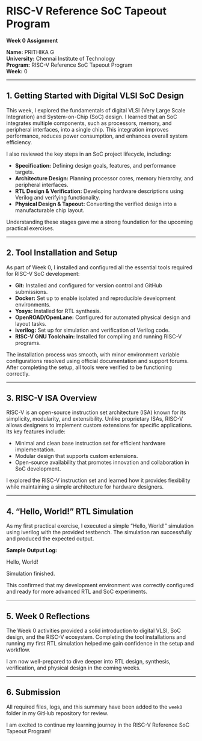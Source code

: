 # RISC-V Reference SoC Tapeout Program
**Week 0 Assignment**

**Name:** PRITHIKA G  
**University:** Chennai Institute of Technology  
**Program:** RISC-V Reference SoC Tapeout Program  
**Week:** 0

---

## 1. Getting Started with Digital VLSI SoC Design
This week, I explored the fundamentals of digital VLSI (Very Large Scale Integration) and System-on-Chip (SoC) design. I learned that an SoC integrates multiple components, such as processors, memory, and peripheral interfaces, into a single chip. This integration improves performance, reduces power consumption, and enhances overall system efficiency.

I also reviewed the key steps in an SoC project lifecycle, including:

- **Specification:** Defining design goals, features, and performance targets.  
- **Architecture Design:** Planning processor cores, memory hierarchy, and peripheral interfaces.  
- **RTL Design & Verification:** Developing hardware descriptions using Verilog and verifying functionality.  
- **Physical Design & Tapeout:** Converting the verified design into a manufacturable chip layout.

Understanding these stages gave me a strong foundation for the upcoming practical exercises.

---

## 2. Tool Installation and Setup
As part of Week 0, I installed and configured all the essential tools required for RISC-V SoC development:

- **Git:** Installed and configured for version control and GitHub submissions.  
- **Docker:** Set up to enable isolated and reproducible development environments.  
- **Yosys:** Installed for RTL synthesis.  
- **OpenROAD/OpenLane:** Configured for automated physical design and layout tasks.  
- **iverilog:** Set up for simulation and verification of Verilog code.  
- **RISC-V GNU Toolchain:** Installed for compiling and running RISC-V programs.

The installation process was smooth, with minor environment variable configurations resolved using official documentation and support forums. After completing the setup, all tools were verified to be functioning correctly.

---

## 3. RISC-V ISA Overview
RISC-V is an open-source instruction set architecture (ISA) known for its simplicity, modularity, and extensibility. Unlike proprietary ISAs, RISC-V allows designers to implement custom extensions for specific applications. Its key features include:

- Minimal and clean base instruction set for efficient hardware implementation.  
- Modular design that supports custom extensions.  
- Open-source availability that promotes innovation and collaboration in SoC development.

I explored the RISC-V instruction set and learned how it provides flexibility while maintaining a simple architecture for hardware designers.

---

## 4. “Hello, World!” RTL Simulation
As my first practical exercise, I executed a simple “Hello, World!” simulation using iverilog with the provided testbench. The simulation ran successfully and produced the expected output.

**Sample Output Log:**

Hello, World!

Simulation finished.

This confirmed that my development environment was correctly configured and ready for more advanced RTL and SoC experiments.

---

## 5. Week 0 Reflections
The Week 0 activities provided a solid introduction to digital VLSI, SoC design, and the RISC-V ecosystem. Completing the tool installations and running my first RTL simulation helped me gain confidence in the setup and workflow.

I am now well-prepared to dive deeper into RTL design, synthesis, verification, and physical design in the coming weeks.

---

## 6. Submission
All required files, logs, and this summary have been added to the `week0` folder in my GitHub repository for review.

I am excited to continue my learning journey in the RISC-V Reference SoC Tapeout Program!
